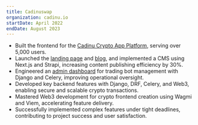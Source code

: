 ```yaml
---
title: Cadinuswap
organization: cadinu.io
startDate: April 2022
endDate: August 2023
---
```

- Built the frontend for the [Cadinu Crypto App Platform](https://apps.cadinu.io), serving over 5,000 users.
- Launched the [landing page](https://cadinu.io) and [blog](https://blog.cadinu.io), and implemented a CMS using Next.js and Strapi, increasing content publishing efficiency by 30%.
- Engineered an [admin dashboard](https://dashboard.cadinu.io) for trading bot management with Django and Celery, improving operational oversight.
- Developed key backend features with Django, DRF, Celery, and Web3, enabling secure and scalable crypto transactions.
- Mastered Web3 development for crypto frontend creation using Wagmi and Viem, accelerating feature delivery.
- Successfully implemented complex features under tight deadlines, contributing to project success and user satisfaction. 